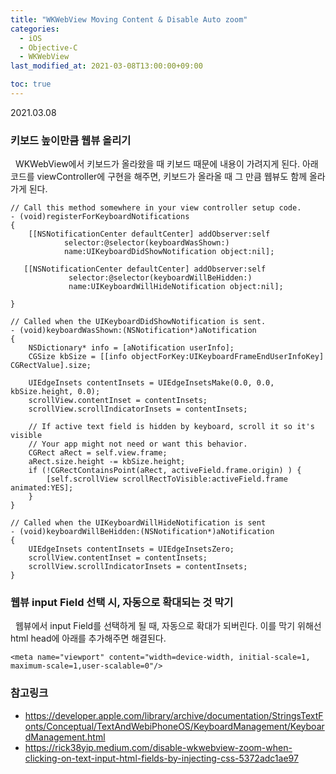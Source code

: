 ```yaml
---
title: "WKWebView Moving Content & Disable Auto zoom"
categories: 
  - iOS
  - Objective-C
  - WKWebView
last_modified_at: 2021-03-08T13:00:00+09:00

toc: true
---
```

2021.03.08

### 키보드 높이만큼 웹뷰 올리기

&nbsp; WKWebView에서 키보드가 올라왔을 때 키보드 때문에 내용이 가려지게 된다. 아래 코드를 viewController에 구현을 해주면, 키보드가 올라올 때 그 만큼 웹뷰도 함께 올라가게 된다.

```
// Call this method somewhere in your view controller setup code.
- (void)registerForKeyboardNotifications
{
    [[NSNotificationCenter defaultCenter] addObserver:self
            selector:@selector(keyboardWasShown:)
            name:UIKeyboardDidShowNotification object:nil];
 
   [[NSNotificationCenter defaultCenter] addObserver:self
             selector:@selector(keyboardWillBeHidden:)
             name:UIKeyboardWillHideNotification object:nil];
 
}
 
// Called when the UIKeyboardDidShowNotification is sent.
- (void)keyboardWasShown:(NSNotification*)aNotification
{
    NSDictionary* info = [aNotification userInfo];
    CGSize kbSize = [[info objectForKey:UIKeyboardFrameEndUserInfoKey] CGRectValue].size;
 
    UIEdgeInsets contentInsets = UIEdgeInsetsMake(0.0, 0.0, kbSize.height, 0.0);
    scrollView.contentInset = contentInsets;
    scrollView.scrollIndicatorInsets = contentInsets;
 
    // If active text field is hidden by keyboard, scroll it so it's visible
    // Your app might not need or want this behavior.
    CGRect aRect = self.view.frame;
    aRect.size.height -= kbSize.height;
    if (!CGRectContainsPoint(aRect, activeField.frame.origin) ) {
        [self.scrollView scrollRectToVisible:activeField.frame animated:YES];
    }
}
 
// Called when the UIKeyboardWillHideNotification is sent
- (void)keyboardWillBeHidden:(NSNotification*)aNotification
{
    UIEdgeInsets contentInsets = UIEdgeInsetsZero;
    scrollView.contentInset = contentInsets;
    scrollView.scrollIndicatorInsets = contentInsets;
}

```


### 웹뷰 input Field 선택 시, 자동으로 확대되는 것 막기

&nbsp; 웹뷰에서 input Field를 선택하게 될 때, 자동으로 확대가 되버린다. 이를 막기 위해선 html head에 아래를 추가해주면 해결된다.

```
<meta name="viewport" content="width=device-width, initial-scale=1, maximum-scale=1,user-scalable=0"/>
```

### 참고링크
* https://developer.apple.com/library/archive/documentation/StringsTextFonts/Conceptual/TextAndWebiPhoneOS/KeyboardManagement/KeyboardManagement.html
* https://rick38yip.medium.com/disable-wkwebview-zoom-when-clicking-on-text-input-html-fields-by-injecting-css-5372adc1ae97
